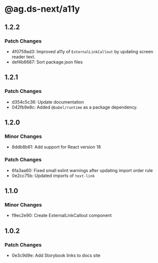 # @ag.ds-next/a11y

## 1.2.2

### Patch Changes

- 4f0759ad3: Improved a11y of `ExternalLinkCallout` by updating screen reader text.
- def4b6687: Sort package.json files

## 1.2.1

### Patch Changes

- d354c5c36: Update documentation
- 042fb9e8c: Added `@babel/runtime` as a package dependency.

## 1.2.0

### Minor Changes

- 8ddb8b61: Add support for React version 18

### Patch Changes

- 6fa3aa60: Fixed small eslint warnings after updating import order rule
- 0e2cc75b: Updated imports of `text-link`

## 1.1.0

### Minor Changes

- f9ec2e90: Create ExternalLinkCallout component

## 1.0.2

### Patch Changes

- 0e3c9d9e: Add Storybook links to docs site
